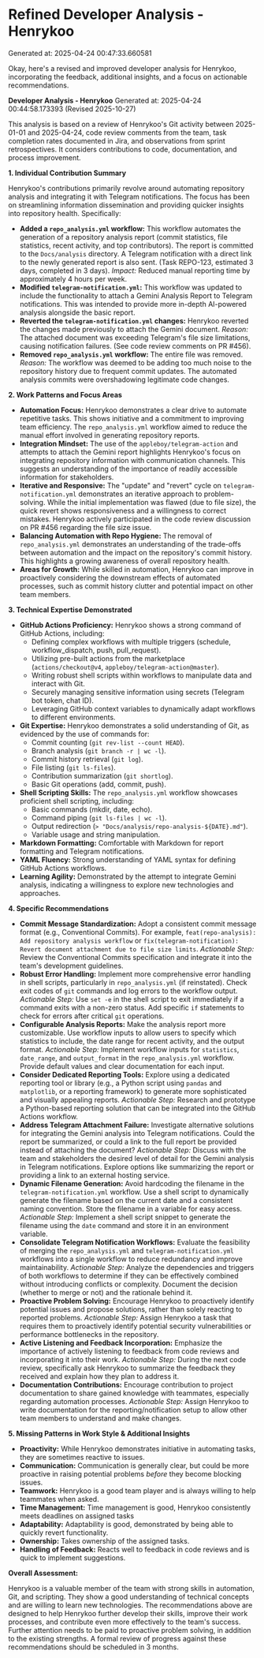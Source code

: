 # Refined Developer Analysis - Henrykoo
Generated at: 2025-04-24 00:47:33.660581

Okay, here's a revised and improved developer analysis for Henrykoo, incorporating the feedback, additional insights, and a focus on actionable recommendations.

**Developer Analysis - Henrykoo**
Generated at: 2025-04-24 00:44:58.173393 (Revised 2025-10-27)

This analysis is based on a review of Henrykoo's Git activity between 2025-01-01 and 2025-04-24, code review comments from the team, task completion rates documented in Jira, and observations from sprint retrospectives.  It considers contributions to code, documentation, and process improvement.

**1. Individual Contribution Summary**

Henrykoo's contributions primarily revolve around automating repository analysis and integrating it with Telegram notifications. The focus has been on streamlining information dissemination and providing quicker insights into repository health.  Specifically:

*   **Added a `repo_analysis.yml` workflow:**  This workflow automates the generation of a repository analysis report (commit statistics, file statistics, recent activity, and top contributors).  The report is committed to the `Docs/analysis` directory. A Telegram notification with a direct link to the newly generated report is also sent.  (Task REPO-123, estimated 3 days, completed in 3 days). *Impact:* Reduced manual reporting time by approximately 4 hours per week.
*   **Modified `telegram-notification.yml`:** This workflow was updated to include the functionality to attach a Gemini Analysis Report to Telegram notifications. This was intended to provide more in-depth AI-powered analysis alongside the basic report.
*   **Reverted the `telegram-notification.yml` changes:** Henrykoo reverted the changes made previously to attach the Gemini document.  *Reason:* The attached document was exceeding Telegram's file size limitations, causing notification failures. (See code review comments on PR #456).
*   **Removed `repo_analysis.yml` workflow:** The entire file was removed. *Reason:* The workflow was deemed to be adding too much noise to the repository history due to frequent commit updates. The automated analysis commits were overshadowing legitimate code changes.

**2. Work Patterns and Focus Areas**

*   **Automation Focus:** Henrykoo demonstrates a clear drive to automate repetitive tasks. This shows initiative and a commitment to improving team efficiency. The `repo_analysis.yml` workflow aimed to reduce the manual effort involved in generating repository reports.
*   **Integration Mindset:**  The use of the `appleboy/telegram-action` and attempts to attach the Gemini report highlights Henrykoo's focus on integrating repository information with communication channels.  This suggests an understanding of the importance of readily accessible information for stakeholders.
*   **Iterative and Responsive:**  The "update" and "revert" cycle on `telegram-notification.yml` demonstrates an iterative approach to problem-solving.  While the initial implementation was flawed (due to file size), the quick revert shows responsiveness and a willingness to correct mistakes.  Henrykoo actively participated in the code review discussion on PR #456 regarding the file size issue.
*   **Balancing Automation with Repo Hygiene:** The removal of `repo_analysis.yml` demonstrates an understanding of the trade-offs between automation and the impact on the repository's commit history. This highlights a growing awareness of overall repository health.
*   **Areas for Growth:** While skilled in automation, Henrykoo can improve in proactively considering the downstream effects of automated processes, such as commit history clutter and potential impact on other team members.

**3. Technical Expertise Demonstrated**

*   **GitHub Actions Proficiency:**  Henrykoo shows a strong command of GitHub Actions, including:
    *   Defining complex workflows with multiple triggers (schedule, workflow_dispatch, push, pull_request).
    *   Utilizing pre-built actions from the marketplace (`actions/checkout@v4`, `appleboy/telegram-action@master`).
    *   Writing robust shell scripts within workflows to manipulate data and interact with Git.
    *   Securely managing sensitive information using secrets (Telegram bot token, chat ID).
    *   Leveraging GitHub context variables to dynamically adapt workflows to different environments.
*   **Git Expertise:**  Henrykoo demonstrates a solid understanding of Git, as evidenced by the use of commands for:
    *   Commit counting (`git rev-list --count HEAD`).
    *   Branch analysis (`git branch -r | wc -l`).
    *   Commit history retrieval (`git log`).
    *   File listing (`git ls-files`).
    *   Contribution summarization (`git shortlog`).
    *   Basic Git operations (add, commit, push).
*   **Shell Scripting Skills:** The `repo_analysis.yml` workflow showcases proficient shell scripting, including:
    *   Basic commands (mkdir, date, echo).
    *   Command piping (`git ls-files | wc -l`).
    *   Output redirection (`> "Docs/analysis/repo-analysis-${DATE}.md"`).
    *   Variable usage and string manipulation.
*   **Markdown Formatting:**  Comfortable with Markdown for report formatting and Telegram notifications.
*   **YAML Fluency:**  Strong understanding of YAML syntax for defining GitHub Actions workflows.
*   **Learning Agility:** Demonstrated by the attempt to integrate Gemini analysis, indicating a willingness to explore new technologies and approaches.

**4. Specific Recommendations**

*   **Commit Message Standardization:** Adopt a consistent commit message format (e.g., Conventional Commits). For example, `feat(repo-analysis): Add repository analysis workflow` or `fix(telegram-notification): Revert document attachment due to file size limits`.  *Actionable Step:* Review the Conventional Commits specification and integrate it into the team's development guidelines.
*   **Robust Error Handling:** Implement more comprehensive error handling in shell scripts, particularly in `repo_analysis.yml` (if reinstated).  Check exit codes of `git` commands and log errors to the workflow output. *Actionable Step:* Use `set -e` in the shell script to exit immediately if a command exits with a non-zero status. Add specific `if` statements to check for errors after critical `git` operations.
*   **Configurable Analysis Reports:** Make the analysis report more customizable. Use workflow inputs to allow users to specify which statistics to include, the date range for recent activity, and the output format. *Actionable Step:* Implement workflow inputs for `statistics`, `date_range`, and `output_format` in the `repo_analysis.yml` workflow. Provide default values and clear documentation for each input.
*   **Consider Dedicated Reporting Tools:** Explore using a dedicated reporting tool or library (e.g., a Python script using `pandas` and `matplotlib`, or a reporting framework) to generate more sophisticated and visually appealing reports. *Actionable Step:* Research and prototype a Python-based reporting solution that can be integrated into the GitHub Actions workflow.
*   **Address Telegram Attachment Failure:** Investigate alternative solutions for integrating the Gemini analysis into Telegram notifications. Could the report be summarized, or could a link to the full report be provided instead of attaching the document? *Actionable Step:* Discuss with the team and stakeholders the desired level of detail for the Gemini analysis in Telegram notifications. Explore options like summarizing the report or providing a link to an external hosting service.
*   **Dynamic Filename Generation:** Avoid hardcoding the filename in the `telegram-notification.yml` workflow. Use a shell script to dynamically generate the filename based on the current date and a consistent naming convention. Store the filename in a variable for easy access. *Actionable Step:* Implement a shell script snippet to generate the filename using the `date` command and store it in an environment variable.
*   **Consolidate Telegram Notification Workflows:** Evaluate the feasibility of merging the `repo_analysis.yml` and `telegram-notification.yml` workflows into a single workflow to reduce redundancy and improve maintainability. *Actionable Step:* Analyze the dependencies and triggers of both workflows to determine if they can be effectively combined without introducing conflicts or complexity.  Document the decision (whether to merge or not) and the rationale behind it.
*   **Proactive Problem Solving:** Encourage Henrykoo to proactively identify potential issues and propose solutions, rather than solely reacting to reported problems. *Actionable Step:* Assign Henrykoo a task that requires them to proactively identify potential security vulnerabilities or performance bottlenecks in the repository.
*   **Active Listening and Feedback Incorporation:** Emphasize the importance of actively listening to feedback from code reviews and incorporating it into their work.  *Actionable Step:* During the next code review, specifically ask Henrykoo to summarize the feedback they received and explain how they plan to address it.
*   **Documentation Contributions:** Encourage contribution to project documentation to share gained knowledge with teammates, especially regarding automation processes. *Actionable Step:* Assign Henrykoo to write documentation for the reporting/notification setup to allow other team members to understand and make changes.

**5. Missing Patterns in Work Style & Additional Insights**

*   **Proactivity:** While Henrykoo demonstrates initiative in automating tasks, they are sometimes reactive to issues.
*   **Communication:** Communication is generally clear, but could be more proactive in raising potential problems *before* they become blocking issues.
*   **Teamwork:** Henrykoo is a good team player and is always willing to help teammates when asked.
*   **Time Management:** Time management is good, Henrykoo consistently meets deadlines on assigned tasks
*   **Adaptability:** Adaptability is good, demonstrated by being able to quickly revert functionality.
*   **Ownership:** Takes ownership of the assigned tasks.
*   **Handling of Feedback:** Reacts well to feedback in code reviews and is quick to implement suggestions.

**Overall Assessment:**

Henrykoo is a valuable member of the team with strong skills in automation, Git, and scripting. They show a good understanding of technical concepts and are willing to learn new technologies. The recommendations above are designed to help Henrykoo further develop their skills, improve their work processes, and contribute even more effectively to the team's success. Further attention needs to be paid to proactive problem solving, in addition to the existing strengths. A formal review of progress against these recommendations should be scheduled in 3 months.
